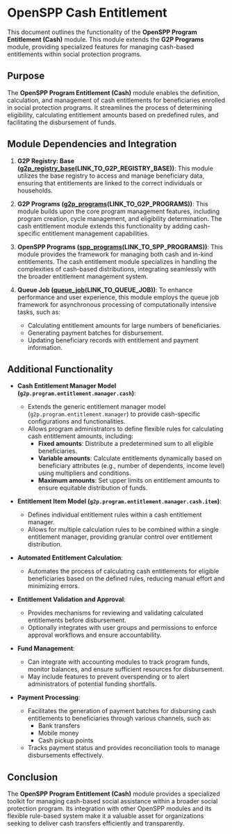 # OpenSPP Cash Entitlement

This document outlines the functionality of the **OpenSPP Program Entitlement (Cash)** module. This module extends the **G2P Programs** module, providing specialized features for managing cash-based entitlements within social protection programs.

## Purpose

The **OpenSPP Program Entitlement (Cash)** module enables the definition, calculation, and management of cash entitlements for beneficiaries enrolled in social protection programs. It streamlines the process of determining eligibility, calculating entitlement amounts based on predefined rules, and facilitating the disbursement of funds.

## Module Dependencies and Integration

1. **G2P Registry: Base ([g2p_registry_base](g2p_registry_base)(LINK_TO_G2P_REGISTRY_BASE))**: This module utilizes the base registry to access and manage beneficiary data, ensuring that entitlements are linked to the correct individuals or households.

2. **G2P Programs ([g2p_programs](g2p_programs)(LINK_TO_G2P_PROGRAMS))**: This module builds upon the core program management features, including program creation, cycle management, and eligibility determination. The cash entitlement module extends this functionality by adding cash-specific entitlement management capabilities.

3. **OpenSPP Programs ([spp_programs](spp_programs)(LINK_TO_SPP_PROGRAMS))**:  This module provides the framework for managing both cash and in-kind entitlements. The cash entitlement module specializes in handling the complexities of cash-based distributions, integrating seamlessly with the broader entitlement management system. 

4. **Queue Job ([queue_job](queue_job)(LINK_TO_QUEUE_JOB))**: To enhance performance and user experience, this module employs the queue job framework for asynchronous processing of computationally intensive tasks, such as:
    * Calculating entitlement amounts for large numbers of beneficiaries.
    * Generating payment batches for disbursement.
    * Updating beneficiary records with entitlement and payment information.

## Additional Functionality

* **Cash Entitlement Manager Model (`g2p.program.entitlement.manager.cash`)**:
    * Extends the generic entitlement manager model (`g2p.program.entitlement.manager`) to provide cash-specific configurations and functionalities.
    * Allows program administrators to define flexible rules for calculating cash entitlement amounts, including:
        * **Fixed amounts**:  Distribute a predetermined sum to all eligible beneficiaries.
        * **Variable amounts**: Calculate entitlements dynamically based on beneficiary attributes (e.g., number of dependents, income level) using multipliers and conditions. 
        * **Maximum amounts**: Set upper limits on entitlement amounts to ensure equitable distribution of funds.

* **Entitlement Item Model (`g2p.program.entitlement.manager.cash.item`)**:
    * Defines individual entitlement rules within a cash entitlement manager.
    * Allows for multiple calculation rules to be combined within a single entitlement manager, providing granular control over entitlement distribution.

* **Automated Entitlement Calculation**:
    * Automates the process of calculating cash entitlements for eligible beneficiaries based on the defined rules, reducing manual effort and minimizing errors. 

* **Entitlement Validation and Approval**:
    * Provides mechanisms for reviewing and validating calculated entitlements before disbursement. 
    * Optionally integrates with user groups and permissions to enforce approval workflows and ensure accountability.

* **Fund Management**:
    * Can integrate with accounting modules to track program funds, monitor balances, and ensure sufficient resources for disbursement.
    * May include features to prevent overspending or to alert administrators of potential funding shortfalls.

* **Payment Processing**:
    * Facilitates the generation of payment batches for disbursing cash entitlements to beneficiaries through various channels, such as:
        * Bank transfers
        * Mobile money
        * Cash pickup points
    * Tracks payment status and provides reconciliation tools to manage disbursements effectively. 

## Conclusion

The **OpenSPP Program Entitlement (Cash)** module provides a specialized toolkit for managing cash-based social assistance within a broader social protection program. Its integration with other OpenSPP modules and its flexible rule-based system make it a valuable asset for organizations seeking to deliver cash transfers efficiently and transparently. 

